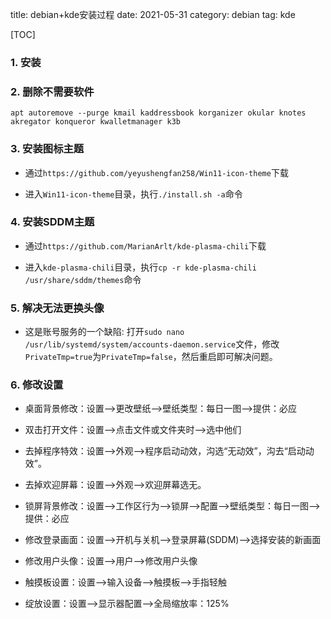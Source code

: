 title: debian+kde安装过程
date: 2021-05-31
category: debian
tag: kde

[TOC]

### 1. 安装

### 2. 删除不需要软件

`apt autoremove --purge kmail kaddressbook korganizer okular knotes akregator konqueror kwalletmanager k3b`

### 3. 安装图标主题

- 通过`https://github.com/yeyushengfan258/Win11-icon-theme`下载

- 进入`Win11-icon-theme`目录，执行`./install.sh -a`命令

### 4. 安装SDDM主题

- 通过`https://github.com/MarianArlt/kde-plasma-chili`下载

- 进入`kde-plasma-chili`目录，执行`cp -r kde-plasma-chili /usr/share/sddm/themes`命令


### 5. 解决无法更换头像

- 这是账号服务的一个缺陷: 打开`sudo nano /usr/lib/systemd/system/accounts-daemon.service`文件，修改`PrivateTmp=true`为`PrivateTmp=false`，然后重启即可解决问题。

### 6. 修改设置

- 桌面背景修改：设置-->更改壁纸-->壁纸类型：每日一图-->提供：必应

- 双击打开文件：设置-->点击文件或文件夹时-->选中他们

- 去掉程序特效：设置-->外观-->程序启动动效，沟选“无动效”，沟去“启动动效”。

- 去掉欢迎屏幕：设置-->外观-->欢迎屏幕选无。

- 锁屏背景修改：设置-->工作区行为-->锁屏-->配置-->壁纸类型：每日一图-->提供：必应

- 修改登录画面：设置-->开机与关机-->登录屏幕(SDDM)-->选择安装的新画面

- 修改用户头像：设置-->用户-->修改用户头像

- 触摸板设置：设置-->输入设备-->触摸板-->手指轻触

- 绽放设置：设置-->显示器配置-->全局缩放率：125%